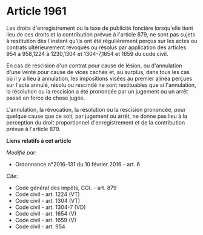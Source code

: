 # Article 1961

Les droits d'enregistrement ou la taxe de publicité foncière lorsqu'elle tient lieu de ces droits et la contribution prévue à
l'article 879, ne sont pas sujets à restitution dès l'instant qu'ils ont été régulièrement perçus sur les actes ou contrats
ultérieurement révoqués ou résolus par application des articles 954 à 958,1224 à 1230,1304 et 1304-7,1654 et 1659 du code
civil. 

En cas de rescision d'un contrat pour cause de lésion, ou d'annulation d'une vente pour cause de vices cachés et, au surplus,
dans tous les cas où il y a lieu à annulation, les impositions visées au premier alinéa perçues sur l'acte annulé, résolu ou
rescindé ne sont restituables que si l'annulation, la résolution ou la rescision a été prononcée par un jugement ou un arrêt
passé en force de chose jugée. 

L'annulation, la révocation, la résolution ou la rescision prononcée, pour quelque cause que ce soit, par jugement ou arrêt,
ne donne pas lieu à la perception du droit proportionnel d'enregistrement et de la contribution prévue à l'article 879.

**Liens relatifs à cet article**

_Modifié par_:

  - Ordonnance n°2016-131 du 10 février 2016 - art. 6

_Cite_:

  - Code général des impôts, CGI. - art. 879
  - Code civil - art. 1224 (VT)
  - Code civil - art. 1304 (VT)
  - Code civil - art. 1304-7 (VD)
  - Code civil - art. 1654 (V)
  - Code civil - art. 1659 (V)
  - Code civil - art. 954
